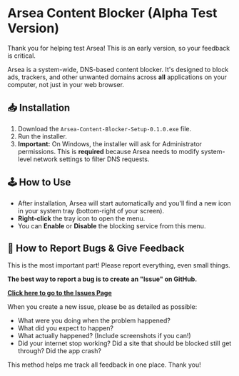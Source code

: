 # Arsea Content Blocker (Alpha Test Version)

Thank you for helping test Arsea! This is an early version, so your feedback is critical.

Arsea is a system-wide, DNS-based content blocker. It's designed to block ads, trackers, and other unwanted domains across **all** applications on your computer, not just in your web browser.

## 📥 Installation

1.  Download the `Arsea-Content-Blocker-Setup-0.1.0.exe` file.
2.  Run the installer.
3.  **Important:** On Windows, the installer will ask for Administrator permissions. This is **required** because Arsea needs to modify system-level network settings to filter DNS requests.

## 🕹️ How to Use

*   After installation, Arsea will start automatically and you'll find a new icon in your system tray (bottom-right of your screen).
*   **Right-click** the tray icon to open the menu.
*   You can **Enable** or **Disable** the blocking service from this menu.

## 🐛 How to Report Bugs & Give Feedback

This is the most important part! Please report everything, even small things.

**The best way to report a bug is to create an "Issue" on GitHub.**

**[Click here to go to the Issues Page](https://github.com/INTERDICTOR1/arsea/issues)**

When you create a new issue, please be as detailed as possible:
*   What were you doing when the problem happened?
*   What did you expect to happen?
*   What actually happened? (Include screenshots if you can!)
*   Did your internet stop working? Did a site that should be blocked still get through? Did the app crash?

This method helps me track all feedback in one place. Thank you! 